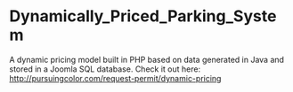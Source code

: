 # Dynamically_Priced_Parking_System
A dynamic pricing model built in PHP based on data generated in Java and stored in a Joomla SQL database. 
Check it out here: http://pursuingcolor.com/request-permit/dynamic-pricing
